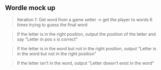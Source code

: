 ## Wordle mock up


> Iteration 1: Get word from a game setter -> get the player to words 6 times trying to guess the final word

> If the letter is in the right position, output the position of the letter and say "Letter in pos x is correct"

> If the letter is in the word but not in the right position, output "Letter is in the word but not in the right position"

> If the letter isn't in the word, output "Letter doesn't exist in the word"
